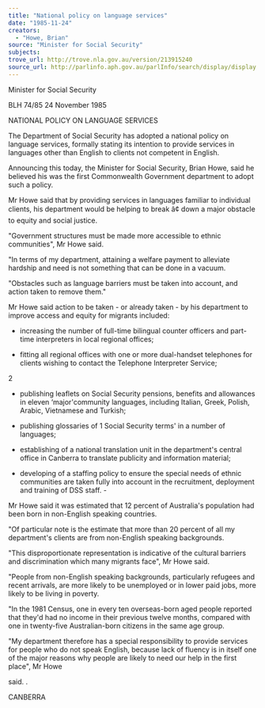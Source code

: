 ```yaml
---
title: "National policy on language services"
date: "1985-11-24"
creators:
  - "Howe, Brian"
source: "Minister for Social Security"
subjects:
trove_url: http://trove.nla.gov.au/version/213915240
source_url: http://parlinfo.aph.gov.au/parlInfo/search/display/display.w3p;query=Id%3A%22media/pressrel/HPR09016116%22
---
```


 Minister for  Social Security

 BLH 74/85  24 November 1985

 NATIONAL POLICY ON LANGUAGE SERVICES

 The Department of Social Security has adopted a national policy  on language services, formally stating its intention to provide  services in languages other than English to clients not  competent in English.

 Announcing this today, the Minister for Social Security, Brian Howe, said he believed his was the first Commonwealth  Government department to adopt such a policy.

 Mr Howe said that by providing services in languages familiar  to individual clients, his department would be helping to break  â¢  down a major obstacle to equity and social justice.

 "Government structures must be made more accessible to ethnic  communities", Mr Howe said.

 "In terms of my department, attaining a welfare payment to  alleviate hardship and need is not something that can be done  in a vacuum.

 "Obstacles such as language barriers must be taken into  account, and action taken to remove them."

 Mr Howe said action to be taken - or already taken - by his  department to improve access and equity for migrants included:

 - increasing the number of full-time bilingual counter  officers and part-time interpreters in local regional  offices;

 - fitting all regional offices with one or more  dual-handset telephones for clients wishing to contact  the Telephone Interpreter Service;

 2

 - publishing leaflets on Social Security pensions,   benefits and allowances in eleven ‘major'community  languages, including Italian, Greek, Polish, Arabic,  Vietnamese and Turkish;

 - publishing glossaries of 1  Social Security terms' in a  number of languages;

 - establishing of a national translation unit in the  department's central office in Canberra to translate  publicity and information material;

 - developing of a staffing policy to ensure the special needs of ethnic communities are taken fully into  account in the recruitment, deployment and training of  DSS staff. -

 Mr Howe said it was estimated that 12 percent of Australia's  population had been born in non-English speaking countries.

 "Of particular note is the estimate that more than 20 percent  of all my department's clients are from non-English speaking  backgrounds.

 "This disproportionate representation is indicative of the  cultural barriers and discrimination which many migrants face",  Mr Howe said.

 "People from non-English speaking backgrounds, particularly  refugees and recent arrivals, are more likely to be unemployed  or in lower paid jobs, more likely to be living in poverty.

 "In the 1981 Census, one in every ten overseas-born aged people  reported that they'd had no income in their previous twelve  months, compared with one in twenty-five Australian-born  citizens in the same age group.

 "My department therefore has a special responsibility to  provide services for people who do not speak English, because  lack of fluency is in itself one of the major reasons why  people are likely to need our help in the first place",  Mr Howe 

 said. .

 CANBERRA

